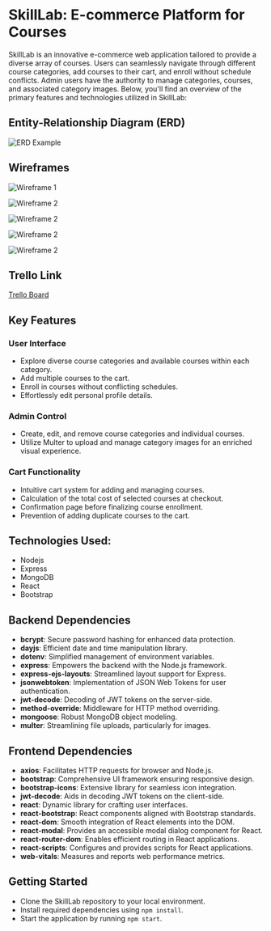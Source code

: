 # SkillLab: E-commerce Platform for Courses

SkillLab is an innovative e-commerce web application tailored to provide a diverse array of courses. Users can seamlessly navigate through different course categories, add courses to their cart, and enroll without schedule conflicts. Admin users have the authority to manage categories, courses, and associated category images. Below, you'll find an overview of the primary features and technologies utilized in SkillLab:

## Entity-Relationship Diagram (ERD)

![ERD Example](https://i.imgur.com/aKDpUTr.png)

## Wireframes


![Wireframe 1](https://i.imgur.com/rmWeTWl.png)


![Wireframe 2](https://i.imgur.com/wqIFSmy.png)


![Wireframe 2](https://i.imgur.com/4wRpTLk.png)


![Wireframe 2](https://i.imgur.com/vZj8hxb.png)


![Wireframe 2](https://i.imgur.com/M4HwSPJ.png)





## Trello Link
[Trello Board](https://trello.com/b/wOMz7tZ5/sei7-project-3)




## Key Features

### User Interface
- Explore diverse course categories and available courses within each category.
- Add multiple courses to the cart.
- Enroll in courses without conflicting schedules.
- Effortlessly edit personal profile details.

### Admin Control
- Create, edit, and remove course categories and individual courses.
- Utilize Multer to upload and manage category images for an enriched visual experience.

### Cart Functionality
- Intuitive cart system for adding and managing courses.
- Calculation of the total cost of selected courses at checkout.
- Confirmation page before finalizing course enrollment.
- Prevention of adding duplicate courses to the cart.

## Technologies Used:
- Nodejs
- Express
- MongoDB
- React
- Bootstrap

## Backend Dependencies

- **bcrypt**: Secure password hashing for enhanced data protection.
- **dayjs**: Efficient date and time manipulation library.
- **dotenv**: Simplified management of environment variables.
- **express**: Empowers the backend with the Node.js framework.
- **express-ejs-layouts**: Streamlined layout support for Express.
- **jsonwebtoken**: Implementation of JSON Web Tokens for user authentication.
- **jwt-decode**: Decoding of JWT tokens on the server-side.
- **method-override**: Middleware for HTTP method overriding.
- **mongoose**: Robust MongoDB object modeling.
- **multer**: Streamlining file uploads, particularly for images.

## Frontend Dependencies

- **axios**: Facilitates HTTP requests for browser and Node.js.
- **bootstrap**: Comprehensive UI framework ensuring responsive design.
- **bootstrap-icons**: Extensive library for seamless icon integration.
- **jwt-decode**: Aids in decoding JWT tokens on the client-side.
- **react**: Dynamic library for crafting user interfaces.
- **react-bootstrap**: React components aligned with Bootstrap standards.
- **react-dom**: Smooth integration of React elements into the DOM.
- **react-modal**: Provides an accessible modal dialog component for React.
- **react-router-dom**: Enables efficient routing in React applications.
- **react-scripts**: Configures and provides scripts for React applications.
- **web-vitals**: Measures and reports web performance metrics.


## Getting Started

- Clone the SkillLab repository to your local environment.
- Install required dependencies using `npm install`.
- Start the application by running `npm start`.


